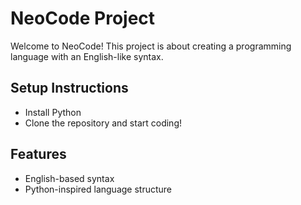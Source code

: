 # NeoCode Project

Welcome to NeoCode! This project is about creating a programming language with an English-like syntax.

## Setup Instructions
- Install Python
- Clone the repository and start coding!

## Features
- English-based syntax
- Python-inspired language structure
